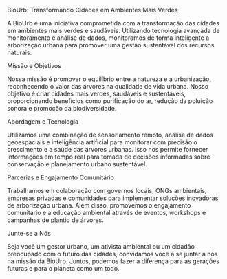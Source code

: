 BioUrb: Transformando Cidades em Ambientes Mais Verdes

A BioUrb é uma iniciativa comprometida com a transformação das cidades em ambientes mais verdes e saudáveis. Utilizando tecnologia avançada de monitoramento e análise de dados, monitoramos de forma inteligente a arborização urbana para promover uma gestão sustentável dos recursos naturais.

Missão e Objetivos

Nossa missão é promover o equilíbrio entre a natureza e a urbanização, reconhecendo o valor das árvores na qualidade de vida urbana. Nosso objetivo é criar cidades mais verdes, saudáveis e sustentáveis, proporcionando benefícios como purificação do ar, redução da poluição sonora e promoção da biodiversidade.

Abordagem e Tecnologia

Utilizamos uma combinação de sensoriamento remoto, análise de dados geoespaciais e inteligência artificial para monitorar com precisão o crescimento e a saúde das árvores urbanas. Isso nos permite fornecer informações em tempo real para tomada de decisões informadas sobre conservação e planejamento urbano sustentável.

Parcerias e Engajamento Comunitário

Trabalhamos em colaboração com governos locais, ONGs ambientais, empresas privadas e comunidades para implementar soluções inovadoras de arborização urbana. Além disso, promovemos o engajamento comunitário e a educação ambiental através de eventos, workshops e campanhas de plantio de árvores.

Junte-se a Nós

Seja você um gestor urbano, um ativista ambiental ou um cidadão preocupado com o futuro das cidades, convidamos você a se juntar a nós na missão da BioUrb. Juntos, podemos fazer a diferença para as gerações futuras e para o planeta como um todo.
